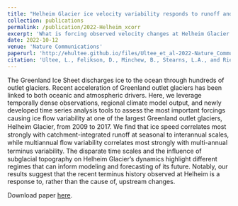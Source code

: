 ```yaml
---
title: "Helheim Glacier ice velocity variability responds to runoff and terminus position change at different timescales"
collection: publications
permalink: /publication/2022-Helheim_xcorr
excerpt: 'What is forcing observed velocity changes at Helheim Glacier - atmosphere or ocean?  It depends on the time scale.'
date: 2022-10-12
venue: 'Nature Communications'
paperurl: 'http://ehultee.github.io/files/Ultee_et_al-2022-Nature_Communications.pdf'
citation: 'Ultee, L., Felikson, D., Minchew, B., Stearns, L.A., and Riel, B. (2022). &quot;Helheim Glacier ice velocity variability responds to runoff and terminus position change at different timescales.&quot; <i>Nature Communications</i>. https://doi.org/10.1038/s41467-022-33292-y'
---
```


The Greenland Ice Sheet discharges ice to the ocean through hundreds of outlet glaciers. 
Recent acceleration of Greenland outlet glaciers has been linked to both oceanic and 
atmospheric drivers. Here, we leverage temporally dense observations, regional climate 
model output, and newly developed time series analysis tools to assess the most important 
forcings causing ice ﬂow variability at one of the largest Greenland outlet glaciers, 
Helheim Glacier, from 2009 to 2017. We ﬁnd that ice speed correlates most strongly with 
catchment-integrated runoff at seasonal to interannual scales, while multiannual ﬂow 
variability correlates most strongly with multi-annual terminus variability. The disparate 
time scales and the inﬂuence of subglacial topography on Helheim Glacier’s dynamics 
highlight different regimes that can inform modeling and forecasting of its future. 
Notably, our results suggest that the recent terminus history observed at Helheim is a 
response to, rather than the cause of, upstream changes.

Download paper <a href='http://ehultee.github.io/files/Ultee_et_al-2022-Nature_Communications.pdf'>here</a>.